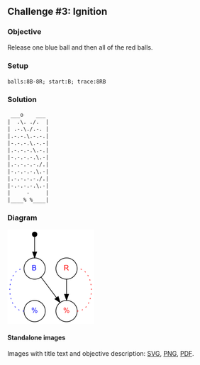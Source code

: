 ## Challenge #3: Ignition

### Objective

Release one blue ball and then all of the red balls.

### Setup

`balls:8B-8R; start:B; trace:8RB`

### Solution

	 ___o    ___
	|  .\. ./.  |
	| .-.\./.-. |
	|.-.-.\.-.-.|
	|-.-.-.\.-.-|
	|.-.-.-.\.-.|
	|-.-.-.-.\.-|
	|.-.-.-.-./.|
	|-.-.-.-.\.-|
	|.-.-.-.-./.|
	|-.-.-.-.\.-|
	|     -     |
	|____% %____|


### Diagram

![Puzzle #3](../graph/img/puzzle03.png)

#### Standalone images

Images with title text and objective description:
[SVG](../graph/SVG/puzzle03.svg),
[PNG](../graph/PNG/puzzle03.png),
[PDF](../graph/PDF/puzzle03.pdf).

